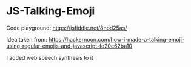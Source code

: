 # JS-Talking-Emoji

Code playground: https://jsfiddle.net/8nod25as/

Idea taken from: https://hackernoon.com/how-i-made-a-talking-emoji-using-regular-emojis-and-javascript-fe20e62ba10

I added web speech synthesis to it
